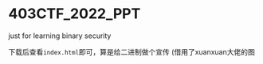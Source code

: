 # 403CTF_2022_PPT
just for learning binary security

下载后查看`index.html`即可，算是给二进制做个宣传 (借用了xuanxuan大佬的图
